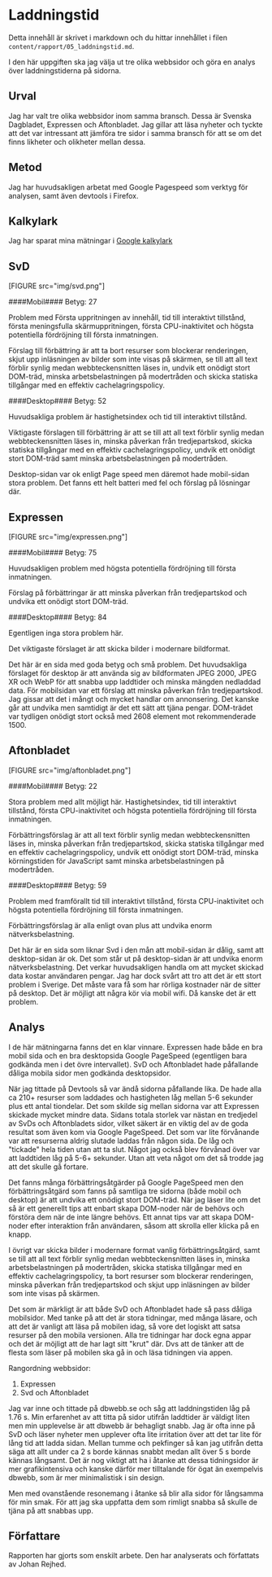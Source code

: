 ---
---
Laddningstid
=========================

Detta innehåll är skrivet i markdown och du hittar innehållet i filen `content/rapport/05_laddningstid.md`.

I den här uppgiften ska jag välja ut tre olika webbsidor och göra en analys över laddningstiderna på sidorna.

Urval
-------------------------

Jag har valt tre olika webbsidor inom samma bransch. Dessa är Svenska Dagbladet, Expressen och Aftonbladet. Jag gillar att läsa nyheter och tyckte att det var intressant att jämföra tre sidor i samma bransch för att se om det finns likheter och olikheter mellan dessa.

Metod
--------------------------

Jag har huvudsakligen arbetat med Google Pagespeed som verktyg för analysen, samt även devtools i Firefox.

Kalkylark
--------------------------

Jag har sparat mina mätningar i [Google kalkylark](https://docs.google.com/spreadsheets/d/1WLBLoMbgnnET-V4P37F0VYvYxNAjxdy-mHN34kMqIeI/edit?usp=sharing)


SvD
--------------------------

[FIGURE src="img/svd.png"]

####Mobil####
Betyg: 27  

Problem med Första uppritningen av innehåll, tid till interaktivt tillstånd, första meningsfulla skärmuppritningen, första CPU-inaktivitet och högsta potentiella fördröjning till första inmatningen.

Förslag till förbättring är att ta bort resurser som blockerar renderingen, skjut upp inläsningen av bilder som inte visas på skärmen, se till att all text förblir synlig medan webbteckensnitten läses in, undvik ett onödigt stort DOM-träd, minska arbetsbelastningen på modertråden och skicka statiska tillgångar med en effektiv cachelagringspolicy.

####Desktop####
Betyg: 52  

Huvudsakliga problem är hastighetsindex och tid till interaktivt tillstånd.

Viktigaste förslagen till förbättring är att se till att all text förblir synlig medan webbteckensnitten läses in, minska påverkan från tredjepartskod, skicka statiska tillgångar med en effektiv cachelagringspolicy, undvik ett onödigt stort DOM-träd samt minska arbetsbelastningen på modertråden.

Desktop-sidan var ok enligt Page speed men däremot hade mobil-sidan stora problem. Det fanns ett helt batteri med fel och förslag på lösningar där.

Expressen
---------------------------

[FIGURE src="img/expressen.png"]

####Mobil####
Betyg: 75  

Huvudsakligen problem med högsta potentiella fördröjning till första inmatningen.

Förslag på förbättringar är att minska påverkan från tredjepartskod och undvika ett onödigt stort DOM-träd.

####Desktop####
Betyg: 84  

Egentligen inga stora problem här.

Det viktigaste förslaget är att skicka bilder i modernare bildformat.

Det här är en sida med goda betyg och små problem. Det huvudsakliga förslaget för desktop är att använda sig av bildformaten JPEG 2000, JPEG XR och WebP för att snabba upp laddtider och minska mängden nedladdad data. För mobilsidan var ett förslag att minska påverkan från tredjepartskod. Jag gissar att det i mångt och mycket handlar om annonsering. Det kanske går att undvika men samtidigt är det ett sätt att tjäna pengar. DOM-trädet var tydligen onödigt stort också med 2608 element mot rekommenderade 1500.

Aftonbladet
---------------------------

[FIGURE src="img/aftonbladet.png"]

####Mobil####
Betyg: 22  

Stora problem med allt möjligt här. Hastighetsindex, tid till interaktivt tillstånd, första CPU-inaktivitet och högsta potentiella fördröjning till första inmatningen.

Förbättringsförslag är att all text förblir synlig medan webbteckensnitten läses in, minska påverkan från tredjepartskod, skicka statiska tillgångar med en effektiv cachelagringspolicy, undvik ett onödigt stort DOM-träd, minska körningstiden för JavaScript samt minska arbetsbelastningen på modertråden.

####Desktop####
Betyg: 59  

Problem med framförallt tid till interaktivt tillstånd, första CPU-inaktivitet och högsta potentiella fördröjning till första inmatningen.

Förbättringsförslag är alla enligt ovan plus att undvika enorm nätverksbelastning.

Det här är en sida som liknar Svd i den mån att mobil-sidan är dålig, samt att desktop-sidan är ok. Det som står ut på desktop-sidan är att undvika enorm nätverksbelastning. Det verkar huvudsakligen handla om att mycket skickad data kostar användaren pengar. Jag har dock svårt att tro att det är ett stort problem i Sverige. Det måste vara få som har rörliga kostnader när de sitter på desktop. Det är möjligt att några kör via mobil wifi. Då kanske det är ett problem.

Analys
-----------------------

I de här mätningarna fanns det en klar vinnare. Expressen hade både en bra mobil sida och en bra desktopsida Google PageSpeed (egentligen bara godkända men i det övre intervallet). SvD och Aftonbladet hade påfallande dåliga mobila sidor men godkända desktopsidor.

När jag tittade på Devtools så var ändå sidorna påfallande lika. De hade alla ca 210+ resurser som laddades och hastigheten låg mellan 5-6 sekunder plus ett antal tiondelar. Det som skilde sig mellan sidorna var att Expressen skickade mycket mindre data. Sidans totala storlek var nästan en tredjedel av SvDs och Aftonbladets sidor, vilket säkert är en viktig del av de goda resultat som även kom via Google PageSpeed. Det som var lite förvånande var att resurserna aldrig slutade laddas från någon sida. De låg och "tickade" hela tiden utan att ta slut. Något jag också blev förvånad över var att laddtiden låg på 5-6+ sekunder. Utan att veta något om det så trodde jag att det skulle gå fortare.

Det fanns många förbättringsåtgärder på Google PageSpeed men den förbättringsåtgärd som fanns på samtliga tre sidorna (både mobil och desktop) är att undvika ett onödigt stort DOM-träd. När jag läser lite om det så är ett generellt tips att enbart skapa DOM-noder när de behövs och förstöra dem när de inte längre behövs. Ett annat tips var att skapa DOM-noder efter interaktion från användaren, såsom att skrolla eller klicka på en knapp.

I övrigt var skicka bilder i modernare format vanlig förbättringsåtgärd, samt se till att all text förblir synlig medan webbteckensnitten läses in, minska arbetsbelastningen på modertråden, skicka statiska tillgångar med en effektiv cachelagringspolicy, ta bort resurser som blockerar renderingen, minska påverkan från tredjepartskod och skjut upp inläsningen av bilder som inte visas på skärmen.

Det som är märkligt är att både SvD och Aftonbladet hade så pass dåliga mobilsidor. Med tanke på att det är stora tidningar, med många läsare, och att det är vanligt att läsa på mobilen idag, så vore det logiskt att satsa resurser på den mobila versionen. Alla tre tidningar har dock egna appar och det är möjligt att de har lagt sitt "krut" där. Dvs att de tänker att de flesta som läser på mobilen ska gå in och läsa tidningen via appen.

Rangordning webbsidor:

1. Expressen
2. Svd och Aftonbladet

Jag var inne och tittade på dbwebb.se och såg att laddningstiden låg på 1.76 s. Min erfarenhet av att titta på sidor utifrån laddtider är väldigt liten men min upplevelse är att dbwebb är behagligt snabb. Jag är ofta inne på SvD och läser nyheter men upplever ofta lite irritation över att det tar lite för lång tid att ladda sidan. Mellan tumme och pekfinger så kan jag utifrån detta säga att allt under ca 2 s borde kännas snabbt medan allt över 5 s borde kännas långsamt. Det är nog viktigt att ha i åtanke att dessa tidningsidor är mer grafikintensiva och kanske därför mer tilltalande för ögat än exempelvis dbwebb, som är mer minimalistisk i sin design.

Men med ovanstående resonemang i åtanke så blir alla sidor för långsamma för min smak. För att jag ska uppfatta dem som rimligt snabba så skulle de tjäna på att snabbas upp.

Författare
-------------------------

Rapporten har gjorts som enskilt arbete. Den har analyserats och författats av Johan Rejhed.
